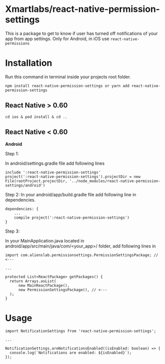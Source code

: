 # Xmartlabs/react-native-permission-settings

This is a package to get to know if user has turned off notifications of your app from app settings. Only for Android, in iOS use `react-native-permissions`

# Installation

Run this command in terminal inside your projects root folder.

`npm install react-native-permission-settings or yarn add react-native-permission-settings`

## React Native > 0.60

`cd ios & pod install & cd ..`

## React Native < 0.60

<b>Android</b>

Step 1:

In android/settings.gradle file add following lines

```
include ':react-native-permission-settings'
project(':react-native-permission-settings').projectDir = new File(rootProject.projectDir, '../node_modules/react-native-permission-settings/android')
```

Step 2:
In your android/app/build.gradle file add following line in dependencies.

```
dependencies: {
	...
	compile project(':react-native-permission-settings')
}
```

Step 3:

In your MainApplication.java located in android/app/src/main/java/com/<your_app>/ folder, add following lines in

```
import com.alienslab.permissionsettings.PermissionSettingsPackage; // <---

...

protected List<ReactPackage> getPackages() {
  return Arrays.asList(
      new MainReactPackage(),
      new PermissionSettingsPackage(), // <---
  );
}
```

# Usage

```
import NotificationSettings from 'react-native-permission-settings';

...

NotificationSettings.areNotificationsEnabled((isEnabled: boolean) => {
  console.log(`Notifications are enabled: ${isEnabled}`);
});
```
